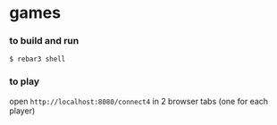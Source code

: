 # games

### to build and run

    $ rebar3 shell

### to play

open ```http://localhost:8080/connect4``` in 2 browser tabs (one for each player)
